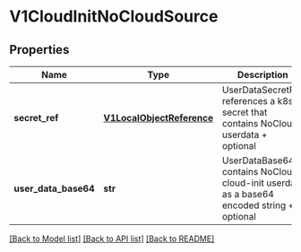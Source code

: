 # V1CloudInitNoCloudSource

## Properties
Name | Type | Description | Notes
------------ | ------------- | ------------- | -------------
**secret_ref** | [**V1LocalObjectReference**](V1LocalObjectReference.md) | UserDataSecretRef references a k8s secret that contains NoCloud userdata + optional | [optional] 
**user_data_base64** | **str** | UserDataBase64 contains NoCloud cloud-init userdata as a base64 encoded string + optional | [optional] 

[[Back to Model list]](../README.md#documentation-for-models) [[Back to API list]](../README.md#documentation-for-api-endpoints) [[Back to README]](../README.md)


